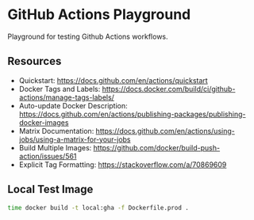 # GitHub Actions Playground

Playground for testing Github Actions workflows.

## Resources

- Quickstart: <https://docs.github.com/en/actions/quickstart>
- Docker Tags and Labels: <https://docs.docker.com/build/ci/github-actions/manage-tags-labels/>
- Auto-update Docker Description: <https://docs.github.com/en/actions/publishing-packages/publishing-docker-images>
- Matrix Documentation: <https://docs.github.com/en/actions/using-jobs/using-a-matrix-for-your-jobs>
- Build Multiple Images: <https://github.com/docker/build-push-action/issues/561>
- Explicit Tag Formatting: <https://stackoverflow.com/a/70869609>

## Local Test Image

```bash
time docker build -t local:gha -f Dockerfile.prod .
```
